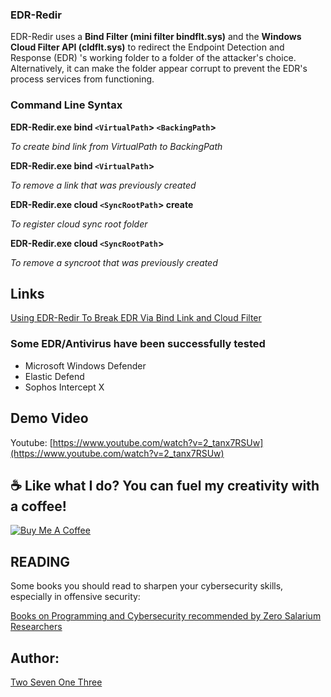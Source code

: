 ### EDR-Redir

EDR-Redir uses a **Bind Filter (mini filter bindflt.sys)** and the **Windows Cloud Filter API (cldflt.sys)** to redirect the Endpoint Detection and Response (EDR) 's working folder to a folder of the attacker's choice.
Alternatively, it can make the folder appear corrupt to prevent the EDR's process services from functioning.

### Command Line Syntax

**EDR-Redir.exe bind `<VirtualPath`> `<BackingPath`>**

_To create bind link from VirtualPath to BackingPath_

**EDR-Redir.exe bind `<VirtualPath`>**

_To remove a link that was previously created_

**EDR-Redir.exe cloud `<SyncRootPath`> create**

_To register cloud sync root folder_

**EDR-Redir.exe cloud `<SyncRootPath`>**

_To remove a syncroot that was previously created_

## Links

[Using EDR-Redir To Break EDR Via Bind Link and Cloud Filter](https://www.zerosalarium.com/2025/10/DR-Redir-Break-EDR-Via-BindLink-Cloud-Filter.html)

### Some EDR/Antivirus have been successfully tested

- Microsoft Windows Defender
- Elastic Defend
- Sophos Intercept X

## Demo Video

Youtube: [https://www.youtube.com/watch?v=2_tanx7RSUw](https://www.youtube.com/watch?v=2_tanx7RSUw)

## ☕ Like what I do? You can fuel my creativity with a coffee!

[![Buy Me A Coffee](https://www.buymeacoffee.com/assets/img/custom_images/orange_img.png)](https://buymeacoffee.com/twosevenonethree)

## READING

Some books you should read to sharpen your cybersecurity skills, especially in offensive security:

[Books on Programming and Cybersecurity recommended by Zero Salarium Researchers](https://www.zerosalarium.com/2025/10/books-on-programming-and-cybersecurity-recommended.html)

## Author:

[Two Seven One Three](https://x.com/TwoSevenOneT)
